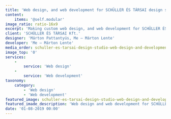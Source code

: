 ```yaml
---
title: 'Web design, and web development for SCHÜLLER ÉS TÁRSAI design studio'
content:
    items: '@self.modular'
image_ratio: ratio-16x9
excerpt: 'Making custom web design, and web development for SCHÜLLER ÉS TÁRSAI architecture and design studio with Perch CMS.'
client: 'SCHÜLLER ÉS TÁRSAI Kft.'
designer: 'Márton Pattantyús, Me – Márton Lente'
developer: 'Me – Márton Lente'
media_order: schuller-es-tarsai-design-studio-web-design-and-development-desktop-1.jpg
image_top: '0'
services:
    -
        service: 'Web design'
    -
        service: 'Web development'
taxonomy:
    category:
        - 'Web design'
        - 'Web development'
featured_image: schuller-es-tarsai-design-studio-web-design-and-development-desktop-1.jpg
featured_imade_description: 'Web design and web development for SCHÜLLER ÉS TÁRSAI design studio home page on desktop'
date: '01-08-2019 00:00'
---
```


